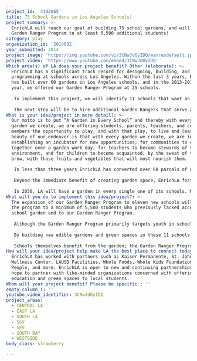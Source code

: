 ```yaml
---
project_id: '4102065'
title: 75 School Gardens in Los Angeles Schools!
project_summary: >-
  EnrichLA will reach our goal of building 75 school gardens, and will offer our
  Garden Ranger Program to at least 5,500 additional students!
category: play
organization_id: '2014032'
year_submitted: 2014
project_image: 'https://img.youtube.com/vi/3CNwJdOyIDQ/maxresdefault.jpg'
project_video: 'https://www.youtube.com/embed/3CNwJdOyIDQ'
Which area(s) of LA does your project benefit? Other (elaborate): >-
  EnrichLA has a significant track record for designing, building, and providing
  programming at schools across Los Angeles. Within the last 3 years, EnrichLA
  has built over 60 gardens in Los Angeles schools, and in the 2013-2014 school
  year, we offered our Garden Ranger Program at 25 schools.
   
   To implement this project, we will identify 11 schools that want an edible school garden within their schoolyard. We already have a wait-list of schools so this will not be a problem. Once the needs of the individual school have been identified, and a garden design created, we work with a crew of volunteers to transform the garden space in the span of a single day! Our volunteer groups are made up of students, staff, and parents, local community members, as well as volunteer groups such as Gay 4 Good, Do Good Bus, UCLA Volunteers, USC Helenes, and more!
   
   The next step will be to hire additional Garden Rangers that serve at these sites. These Garden Rangers are educated and experienced, and they are thoroughly trained in our Garden Ranger curriculum and EnrichLA standards so as to offer the best possible experience to students. The Garden Rangers will then provide weekly garden classes and garden maintenance at these schools, as well as organize community workshops and work days.
What is your idea/project in more detail?: >-
  Our motto is to put “A Garden in Every School” and thereby with every school
  garden we create, we are offering students, parents, teachers, and community
  members the opportunity to play, and with that play, to live and learn. The
  beauty of our endeavor is that with every garden we create, we are in effect
  establishing an incubator for new opportunities; for communities to come
  together over a garden work day, for teachers to become stewards of the
  environment, and for children to become acquainted, by the sweat of their own
  brow, with those fruits and vegetables that will most nourish them. 
   
   In less than three years EnrichLA has converted over 60 parcels of unused open space into productive gardens at Los Angeles’ most needy schools. Over the course of the next school year EnrichLA plans to build 11 new gardens at 11 schools, making our total number of school gardens built 75. That means acres of asphalt removed, acres of green space available to families otherwise unable to access parks, and acres of crops to nourish thousands of families otherwise without access to healthy options. 
   
   Beyond the immediate benefit of creating garden space, EnrichLA fosters lasting connections with the schools it partners with--through community workshops, providing consistent garden maintenance, and through the implementation of our “Garden Ranger” program. Slated for 35 schools in the 2014-2015 school year, the “Garden Ranger” program engages whole classrooms in garden-based education. Students become acquainted with healthy foods (some of which, like beets and artichokes, students had prior never been exposed to) and concepts of environmental stewardship, all the while pursuing a curriculum that meets the standards of a California education.
   
   In 2050, LA will have a garden in every single one of its schools. Many schools will maintain urban farms, the produce from which will supplement greatly the food available through school lunches. In 2050, every single one of these schools will maintain a robust garden-based educational curriculum, with home-grown and EnrichLA Garden Rangers working side by side to acquaint the next generation of Angelenos with the food that sustains a healthy and robust society. By the end of their secondary education, Angelenos of the 2050’s will be environmentally conscious and environmentally active horticulturalists, nutritionists, ecologists, and socially responsible members of their community.
What will you do to implement this idea/project?: >-
  The expansion of our Garden Ranger Program to eleven new schools will offer
  the program to a minimum of 5,500 students who previously lacked access to a
  school garden and to our Garden Ranger Program. 
   
   Although the Garden Ranger Program primarily targets youth in schools, the gardens we create are available to the entire community as a launching pad for further collaboration. We have seen how parents, teachers, teens, and children of all backgrounds will come together to build a garden from scratch within a single day. 
   
   By building new edible gardens and green spaces in these 11 schools, thousands of school students, teachers, staff, and parents will have access to an outdoor space where they can live, learn, and play. These green spaces offer people in park-poor communities with access to green space. 
   
   Schools themselves benefit from the garden; the Garden Ranger Program improves their campus aesthetic and has the ability to improve their academic standing. We have seen firsthand how the installation of a garden at Thomas Starr King Middle School brought about such a change in the school environment and morale that school’s API jumped from the 600’s to well over 800 in a matter of 5 years. Science classes gain an outdoor laboratory with which they can conduct real-world experiments, children have a new outdoor area to play during recess, some teachers take their lunches to the garden, and neighbors help maintain the space. In short, the entire community benefits.
How will your idea/project help make LA the best place to connect today? In LA2050?: >-
  EnrichLA has worked with partners such as Kaiser Permanente, St. Johns
  Wellness Center, LAUSD Facilities, Whole Foods, Whole Kids Foundation, Tree
  People, and more. EnrichLA is open to new and continuing partnerships as we
  hope to partner with like-minded organizations concerned with offering edible
  education and green spaces to local students.
Whom will your project benefit? Please be specific.: ''
empty_column_1: ''
youtube_video_identifier: 3CNwJdOyIDQ
project_areas:
  - CENTRAL LA
  - EAST LA
  - SOUTH LA
  - SGV
  - SFV
  - SOUTH BAY
  - WESTSIDE
body_class: strawberry

---
```

